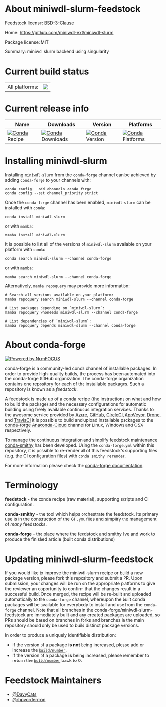 About miniwdl-slurm-feedstock
=============================

Feedstock license: [BSD-3-Clause](https://github.com/conda-forge/miniwdl-slurm-feedstock/blob/main/LICENSE.txt)

Home: https://github.com/miniwdl-ext/miniwdl-slurm

Package license: MIT

Summary: miniwdl slurm backend using singularity

Current build status
====================


<table><tr><td>All platforms:</td>
    <td>
      <a href="https://dev.azure.com/conda-forge/feedstock-builds/_build/latest?definitionId=17432&branchName=main">
        <img src="https://dev.azure.com/conda-forge/feedstock-builds/_apis/build/status/miniwdl-slurm-feedstock?branchName=main">
      </a>
    </td>
  </tr>
</table>

Current release info
====================

| Name | Downloads | Version | Platforms |
| --- | --- | --- | --- |
| [![Conda Recipe](https://img.shields.io/badge/recipe-miniwdl--slurm-green.svg)](https://anaconda.org/conda-forge/miniwdl-slurm) | [![Conda Downloads](https://img.shields.io/conda/dn/conda-forge/miniwdl-slurm.svg)](https://anaconda.org/conda-forge/miniwdl-slurm) | [![Conda Version](https://img.shields.io/conda/vn/conda-forge/miniwdl-slurm.svg)](https://anaconda.org/conda-forge/miniwdl-slurm) | [![Conda Platforms](https://img.shields.io/conda/pn/conda-forge/miniwdl-slurm.svg)](https://anaconda.org/conda-forge/miniwdl-slurm) |

Installing miniwdl-slurm
========================

Installing `miniwdl-slurm` from the `conda-forge` channel can be achieved by adding `conda-forge` to your channels with:

```
conda config --add channels conda-forge
conda config --set channel_priority strict
```

Once the `conda-forge` channel has been enabled, `miniwdl-slurm` can be installed with `conda`:

```
conda install miniwdl-slurm
```

or with `mamba`:

```
mamba install miniwdl-slurm
```

It is possible to list all of the versions of `miniwdl-slurm` available on your platform with `conda`:

```
conda search miniwdl-slurm --channel conda-forge
```

or with `mamba`:

```
mamba search miniwdl-slurm --channel conda-forge
```

Alternatively, `mamba repoquery` may provide more information:

```
# Search all versions available on your platform:
mamba repoquery search miniwdl-slurm --channel conda-forge

# List packages depending on `miniwdl-slurm`:
mamba repoquery whoneeds miniwdl-slurm --channel conda-forge

# List dependencies of `miniwdl-slurm`:
mamba repoquery depends miniwdl-slurm --channel conda-forge
```


About conda-forge
=================

[![Powered by
NumFOCUS](https://img.shields.io/badge/powered%20by-NumFOCUS-orange.svg?style=flat&colorA=E1523D&colorB=007D8A)](https://numfocus.org)

conda-forge is a community-led conda channel of installable packages.
In order to provide high-quality builds, the process has been automated into the
conda-forge GitHub organization. The conda-forge organization contains one repository
for each of the installable packages. Such a repository is known as a *feedstock*.

A feedstock is made up of a conda recipe (the instructions on what and how to build
the package) and the necessary configurations for automatic building using freely
available continuous integration services. Thanks to the awesome service provided by
[Azure](https://azure.microsoft.com/en-us/services/devops/), [GitHub](https://github.com/),
[CircleCI](https://circleci.com/), [AppVeyor](https://www.appveyor.com/),
[Drone](https://cloud.drone.io/welcome), and [TravisCI](https://travis-ci.com/)
it is possible to build and upload installable packages to the
[conda-forge](https://anaconda.org/conda-forge) [Anaconda-Cloud](https://anaconda.org/)
channel for Linux, Windows and OSX respectively.

To manage the continuous integration and simplify feedstock maintenance
[conda-smithy](https://github.com/conda-forge/conda-smithy) has been developed.
Using the ``conda-forge.yml`` within this repository, it is possible to re-render all of
this feedstock's supporting files (e.g. the CI configuration files) with ``conda smithy rerender``.

For more information please check the [conda-forge documentation](https://conda-forge.org/docs/).

Terminology
===========

**feedstock** - the conda recipe (raw material), supporting scripts and CI configuration.

**conda-smithy** - the tool which helps orchestrate the feedstock.
                   Its primary use is in the construction of the CI ``.yml`` files
                   and simplify the management of *many* feedstocks.

**conda-forge** - the place where the feedstock and smithy live and work to
                  produce the finished article (built conda distributions)


Updating miniwdl-slurm-feedstock
================================

If you would like to improve the miniwdl-slurm recipe or build a new
package version, please fork this repository and submit a PR. Upon submission,
your changes will be run on the appropriate platforms to give the reviewer an
opportunity to confirm that the changes result in a successful build. Once
merged, the recipe will be re-built and uploaded automatically to the
`conda-forge` channel, whereupon the built conda packages will be available for
everybody to install and use from the `conda-forge` channel.
Note that all branches in the conda-forge/miniwdl-slurm-feedstock are
immediately built and any created packages are uploaded, so PRs should be based
on branches in forks and branches in the main repository should only be used to
build distinct package versions.

In order to produce a uniquely identifiable distribution:
 * If the version of a package **is not** being increased, please add or increase
   the [``build/number``](https://docs.conda.io/projects/conda-build/en/latest/resources/define-metadata.html#build-number-and-string).
 * If the version of a package **is** being increased, please remember to return
   the [``build/number``](https://docs.conda.io/projects/conda-build/en/latest/resources/define-metadata.html#build-number-and-string)
   back to 0.

Feedstock Maintainers
=====================

* [@DavyCats](https://github.com/DavyCats/)
* [@rhpvorderman](https://github.com/rhpvorderman/)

